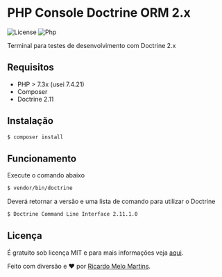 # PHP Console Doctrine ORM 2.x


![License](https://img.shields.io/badge/license-MIT-green?style=plastic)  ![Php](https://img.shields.io/badge/-Php-394989?style=plastic&logo=php)

Terminal para testes de desenvolvimento com Doctrine 2.x 

## Requisitos
- PHP > 7.3x (usei 7.4.21)
- Composer
- Doctrine 2.11
## Instalação

``` bash
$ composer install
```

## Funcionamento

Execute o comando abaixo

``` bash
$ vendor/bin/doctrine
```

Deverá retornar a versão e uma lista de comando para utilizar o Doctrine

``` bash
$ Doctrine Command Line Interface 2.11.1.0
```


## Licença

É gratuito sob licença MIT e para mais informações veja [aqui](LICENSE).

Feito com diversão e :heart: por [Ricardo Melo Martins](https://github.com/ricardo-melo-martins).

